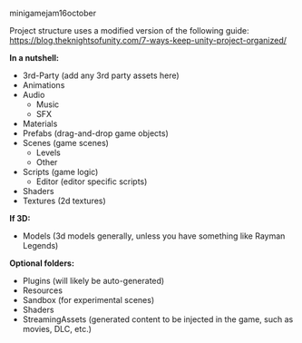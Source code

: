 minigamejam16october

Project structure uses a modified version of the following guide:
https://blog.theknightsofunity.com/7-ways-keep-unity-project-organized/

**In a nutshell:**
- 3rd-Party (add any 3rd party assets here)
- Animations
- Audio
  * Music
  * SFX
- Materials
- Prefabs (drag-and-drop game objects)
- Scenes (game scenes)
  * Levels
  * Other
- Scripts (game logic)
  * Editor (editor specific scripts)
- Shaders
- Textures (2d textures)

**If 3D:**
- Models (3d models generally, unless you have something like Rayman Legends)

**Optional folders:**
- Plugins (will likely be auto-generated)
- Resources
- Sandbox (for experimental scenes)
- Shaders
- StreamingAssets (generated content to be injected in the game, such as movies, DLC, etc.)
